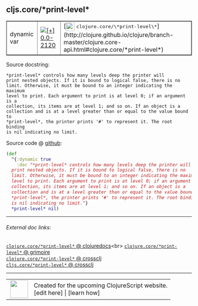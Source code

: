 ## cljs.core/\*print-level\*



 <table border="1">
<tr>
<td>dynamic var</td>
<td><a href="https://github.com/cljsinfo/cljs-api-docs/tree/0.0-2120"><img valign="middle" alt="[+] 0.0-2120" title="Added in 0.0-2120" src="https://img.shields.io/badge/+-0.0--2120-lightgrey.svg"></a> </td>
<td>
[<img height="24px" valign="middle" src="http://i.imgur.com/1GjPKvB.png"> <samp>clojure.core/\*print-level\*</samp>](http://clojure.github.io/clojure/branch-master/clojure.core-api.html#clojure.core/*print-level*)
</td>
</tr>
</table>







Source docstring:

```
*print-level* controls how many levels deep the printer will
print nested objects. If it is bound to logical false, there is no
limit. Otherwise, it must be bound to an integer indicating the maximum
level to print. Each argument to print is at level 0; if an argument is a
collection, its items are at level 1; and so on. If an object is a
collection and is at a level greater than or equal to the value bound to
*print-level*, the printer prints '#' to represent it. The root binding
is nil indicating no limit.
```


Source code @ [github](https://github.com/clojure/clojurescript/blob/r3255/src/main/cljs/cljs/core.cljs#L87-L97):

```clj
(def
  ^{:dynamic true
    :doc "*print-level* controls how many levels deep the printer will
  print nested objects. If it is bound to logical false, there is no
  limit. Otherwise, it must be bound to an integer indicating the maximum
  level to print. Each argument to print is at level 0; if an argument is a
  collection, its items are at level 1; and so on. If an object is a
  collection and is at a level greater than or equal to the value bound to
  *print-level*, the printer prints '#' to represent it. The root binding
  is nil indicating no limit."}
  *print-level* nil)
```

<!--
Repo - tag - source tree - lines:

 <pre>
clojurescript @ r3255
└── src
    └── main
        └── cljs
            └── cljs
                └── <ins>[core.cljs:87-97](https://github.com/clojure/clojurescript/blob/r3255/src/main/cljs/cljs/core.cljs#L87-L97)</ins>
</pre>

-->

---



###### External doc links:

[`clojure.core/*print-level*` @ clojuredocs](http://clojuredocs.org/clojure.core/*print-level*)<br>
[`clojure.core/*print-level*` @ grimoire](http://conj.io/store/v1/org.clojure/clojure/1.7.0-beta3/clj/clojure.core/*print-level*/)<br>
[`clojure.core/*print-level*` @ crossclj](http://crossclj.info/fun/clojure.core/*print-level*.html)<br>
[`cljs.core/*print-level*` @ crossclj](http://crossclj.info/fun/cljs.core.cljs/*print-level*.html)<br>

---

 <table>
<tr><td>
<img valign="middle" align="right" width="48px" src="http://i.imgur.com/Hi20huC.png">
</td><td>
Created for the upcoming ClojureScript website.<br>
[edit here] | [learn how]
</td></tr></table>

[edit here]:https://github.com/cljsinfo/cljs-api-docs/blob/master/cljsdoc/cljs.core_STARprint-levelSTAR.cljsdoc
[learn how]:https://github.com/cljsinfo/cljs-api-docs/wiki/cljsdoc-files

<!--

This information was too distracting to show to readers, but I'll leave it
commented here since it is helpful to:

- pretty-print the data used to generate this document
- and show how to retrieve that data



The API data for this symbol:

```clj
{:ns "cljs.core",
 :name "*print-level*",
 :history [["+" "0.0-2120"]],
 :type "dynamic var",
 :full-name-encode "cljs.core_STARprint-levelSTAR",
 :source {:code "(def\n  ^{:dynamic true\n    :doc \"*print-level* controls how many levels deep the printer will\n  print nested objects. If it is bound to logical false, there is no\n  limit. Otherwise, it must be bound to an integer indicating the maximum\n  level to print. Each argument to print is at level 0; if an argument is a\n  collection, its items are at level 1; and so on. If an object is a\n  collection and is at a level greater than or equal to the value bound to\n  *print-level*, the printer prints '#' to represent it. The root binding\n  is nil indicating no limit.\"}\n  *print-level* nil)",
          :title "Source code",
          :repo "clojurescript",
          :tag "r3255",
          :filename "src/main/cljs/cljs/core.cljs",
          :lines [87 97]},
 :full-name "cljs.core/*print-level*",
 :clj-symbol "clojure.core/*print-level*",
 :docstring "*print-level* controls how many levels deep the printer will\nprint nested objects. If it is bound to logical false, there is no\nlimit. Otherwise, it must be bound to an integer indicating the maximum\nlevel to print. Each argument to print is at level 0; if an argument is a\ncollection, its items are at level 1; and so on. If an object is a\ncollection and is at a level greater than or equal to the value bound to\n*print-level*, the printer prints '#' to represent it. The root binding\nis nil indicating no limit."}

```

Retrieve the API data for this symbol:

```clj
;; from Clojure REPL
(require '[clojure.edn :as edn])
(-> (slurp "https://raw.githubusercontent.com/cljsinfo/cljs-api-docs/catalog/cljs-api.edn")
    (edn/read-string)
    (get-in [:symbols "cljs.core/*print-level*"]))
```

-->
